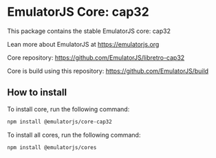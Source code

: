 # EmulatorJS Core: cap32

This package contains the stable EmulatorJS core: cap32

Lean more about EmulatorJS at https://emulatorjs.org

Core repository:
https://github.com/EmulatorJS/libretro-cap32

Core is build using this repository:
https://github.com/EmulatorJS/build

## How to install

To install core, run the following command:

```bash
npm install @emulatorjs/core-cap32
```
To install all cores, run the following command:

```bash
npm install @emulatorjs/cores
```

